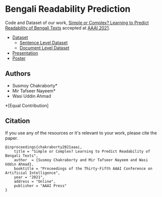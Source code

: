 # Bengali Readability Prediction
 
Code and Dataset of our work, [Simple or Complex? Learning to Predict Readability of Bengali Texts](https://arxiv.org/abs/2012.07701) accepted at [AAAI 2021](https://aaai.org/Conferences/AAAI-21/). 

- [Dataset](https://github.com/tafseer-nayeem/BengaliReadability/tree/main/Data)
	- [Sentence Level Dataset](https://github.com/tafseer-nayeem/BengaliReadability/tree/main/Data/Learning)
	- [Document Level Dataset](https://github.com/tafseer-nayeem/BengaliReadability/tree/main/Data/Formula%20based)
- [Presentation](https://tafseer-nayeem.github.io/files/AAAI2021/aaai2021_full.pdf)
- [Poster](https://tafseer-nayeem.github.io/files/AAAI2021/aaai2021_poster.pdf)

## Authors

- Susmoy Chakraborty*
- Mir Tafseer Nayeem*
- Wasi Uddin Ahmad

*[Equal Contribution]

## Citation

If you use any of the resources or it's relevant to your work, please cite the paper. 

```
@inproceedings{chakraborty2021aaai,
    title = "Simple or Complex? Learning to Predict Readability of Bengali Texts",
    author  = {Susmoy Chakraborty and Mir Tafseer Nayeem and Wasi Uddin Ahmad},
    booktitle = "Proceedings of the Thirty-Fifth AAAI Conference on Artificial Intelligence",
    year = "2021",
    address = "Online",
    publisher = "AAAI Press"
}
```
